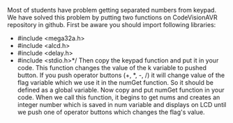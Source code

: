 Most of students have problem getting separated numbers from keypad.
We have solved this problem by putting two functions on CodeVisionAVR repository in github.
First be aware you should import following libraries:
  *  #include <mega32a.h>
  *  #include <alcd.h>
  *  #include <delay.h>
  *  #include <stdio.h>*/
Then copy the keypad function and put it in your code.
This function changes the value of the k variable to pushed button.
If you push operator buttons (+, *, -, /) it will change value of the flag variable which we use it in the numGet function. 
So it should be defined as a global variable.
Now copy and put numGet function in your code. When we call this function, it begins to get nums and creates an integer number which is saved in num variable and displays on LCD until we push one of operator buttons which changes the flag's value.
